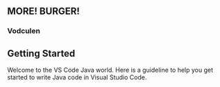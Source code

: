 ## MORE! BURGER!

### Vodculen


## Getting Started

Welcome to the VS Code Java world. Here is a guideline to help you get started to write Java code in Visual Studio Code.
